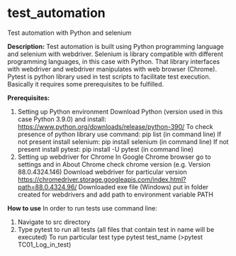 # test_automation
Test automation with Python and selenium 

**Description:**
Test automation is built using Python programming language and selenium with webdriver. 
Selenium is library compatible with different programming languages, in this case with Python. 
That library interfaces with webdriver and webdriver manipulates with web browser (Chrome). 
Pytest is python library used in test scripts to facilitate test execution.
Basically it requires some prerequisites to be fulfilled.

**Prerequisites:**
1. Setting up Python environment
   Download Python (version used in this case Python 3.9.0) and install:
   https://www.python.org/downloads/release/python-390/
   To check presence of python library use command: pip list (in command line) 
   If not present install selenium: pip install selenium (in command line)
   If not present install pytest: pip install -U pytest (in command line)
2. Setting up webdriver for Chrome
  In Google Chrome browser go to settings and in About Chrome check chrome version (e.g. Version 88.0.4324.146)
  Download webdriver for particular version
  https://chromedriver.storage.googleapis.com/index.html?path=88.0.4324.96/
  Downloaded exe file (Windows) put in folder created for webdrivers and add path to environment variable PATH 
  
**How to use**
  In order to run tests use command line:
  1. Navigate to src directory
  2. Type pytest to run all tests (all files that contain test in name will be executed)
     To run particular test type pytest test_name (>pytest TC01_Log_in_test)
